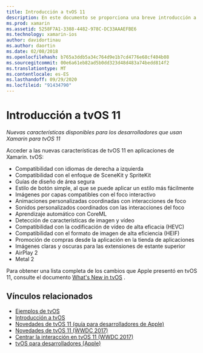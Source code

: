 ```yaml
---
title: Introducción a tvOS 11
description: En este documento se proporciona una breve introducción a las nuevas características disponibles para los desarrolladores de Xamarin en tvOS 11 y vínculos a las notas de la versión de Apple.
ms.prod: xamarin
ms.assetid: 5258F7A1-3388-4482-978C-DC33AAAEFBE6
ms.technology: xamarin-ios
author: davidortinau
ms.author: daortin
ms.date: 02/08/2018
ms.openlocfilehash: b765a3ddb5a34c764d9e1b7cd4776e68cf404b08
ms.sourcegitcommit: 00e6a61eb82ad5b0dd323d48d483a74bedd814f2
ms.translationtype: MT
ms.contentlocale: es-ES
ms.lasthandoff: 09/29/2020
ms.locfileid: "91434790"
---
```

# <a name="introduction-to-tvos-11"></a>Introducción a tvOS 11

_Nuevas características disponibles para los desarrolladores que usan Xamarin para tvOS 11_

Acceder a las nuevas características de tvOS 11 en aplicaciones de Xamarin. tvOS:

- Compatibilidad con idiomas de derecha a izquierda 
- Compatibilidad con el enfoque de SceneKit y SpriteKit
- Guías de diseño de área segura 
- Estilo de botón simple, al que se puede aplicar un estilo más fácilmente
- Imágenes por capas compatibles con el foco interactivo
- Animaciones personalizadas coordinadas con interacciones de foco
- Sonidos personalizados coordinados con las interacciones del foco
- Aprendizaje automático con CoreML
- Detección de características de imagen y vídeo
- Compatibilidad con la codificación de vídeo de alta eficacia (HEVC)
- Compatibilidad con el formato de imagen de alta eficiencia (HEIF)
- Promoción de compras desde la aplicación en la tienda de aplicaciones
- Imágenes claras y oscuras para las extensiones de estante superior
- AirPlay 2
- Metal 2

Para obtener una lista completa de los cambios que Apple presentó en tvOS 11, consulte el documento [What's New in tvOS](https://developer.apple.com/library/content/releasenotes/General/WhatsNewinTVOS/Articles/tvOS_11_0.html) .

## <a name="related-links"></a>Vínculos relacionados

- [Ejemplos de tvOS](/samples/browse/?products=xamarin&term=Xamarin.iOS%2btvOS)
- [Introducción a tvOS](~/ios/tvos/index.md)
- [Novedades de tvOS 11 (guía para desarrolladores de Apple)](https://developer.apple.com/library/content/releasenotes/General/WhatsNewinTVOS/Articles/tvOS_11_0.html)
- [Novedades de tvOS 11 (WWDC 2017)](https://developer.apple.com/videos/play/wwdc2017/209/)
- [Centrar la interacción en tvOS 11 (WWDC 2017)](https://developer.apple.com/videos/play/wwdc2017/224/)
- [tvOS para desarrolladores (Apple)](https://developer.apple.com/tvos/)